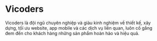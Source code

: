 # Vicoders
Vicoders là đội ngũ chuyên nghiệp và giàu kinh nghiệm về thiết kế, xây dựng, tối ưu website, app mobile và các dịch vụ liên quan, luôn cố gắng đem đến cho khách hàng những sản phẩm hoàn hảo và hiệu quả.
